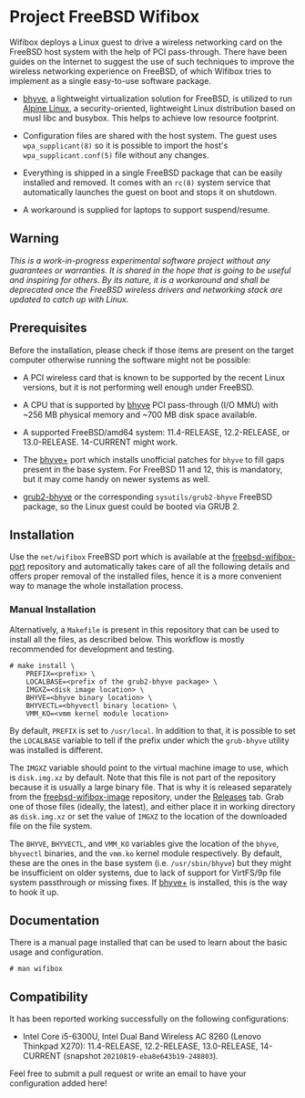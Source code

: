 # Project FreeBSD Wifibox

Wifibox deploys a Linux guest to drive a wireless networking card on
the FreeBSD host system with the help of PCI pass-through.  There have
been guides on the Internet to suggest the use of such techniques to
improve the wireless networking experience on FreeBSD, of which
Wifibox tries to implement as a single easy-to-use software package.

- [bhyve], a lightweight virtualization solution for FreeBSD, is
  utilized to run [Alpine Linux], a security-oriented, lightweight
  Linux distribution based on musl libc and busybox.  This helps to
  achieve low resource footprint.

- Configuration files are shared with the host system.  The guest
  uses `wpa_supplicant(8)` so it is possible to import the host's
  `wpa_supplicant.conf(5)` file without any changes.

- Everything is shipped in a single FreeBSD package that can be easily
  installed and removed.  It comes with an `rc(8)` system service that
  automatically launches the guest on boot and stops it on shutdown.

- A workaround is supplied for laptops to support suspend/resume.

## Warning

*This is a work-in-progress experimental software project without any
guarantees or warranties.  It is shared in the hope that is going to
be useful and inspiring for others.  By its nature, it is a workaround
and shall be deprecated once the FreeBSD wireless drivers and
networking stack are updated to catch up with Linux.*

## Prerequisites

Before the installation, please check if those items are present on
the target computer otherwise running the software might not be
possible:

- A PCI wireless card that is known to be supported by the recent
  Linux versions, but it is not performing well enough under FreeBSD.

- A CPU that is supported by [bhyve] PCI pass-through (I/O MMU) with
  ~256 MB physical memory and ~700 MB disk space available.

- A supported FreeBSD/amd64 system: 11.4-RELEASE, 12.2-RELEASE, or
  13.0-RELEASE.  14-CURRENT might work.

- The [bhyve+] port which installs unofficial patches for `bhyve` to
  fill gaps present in the base system.  For FreeBSD 11 and 12, this
  is mandatory, but it may come handy on newer systems as well.

- [grub2-bhyve](https://github.com/grehan-freebsd/grub2-bhyve) or the
  corresponding `sysutils/grub2-bhyve` FreeBSD package, so the Linux
  guest could be booted via GRUB 2.

## Installation

Use the `net/wifibox` FreeBSD port which is available at the
[freebsd-wifibox-port](https://github.com/pgj/freebsd-wifibox-port)
repository and automatically takes care of all the following details
and offers proper removal of the installed files, hence it is a more
convenient way to manage the whole installation process.

### Manual Installation

Alternatively, a `Makefile` is present in this repository that can be
used to install all the files, as described below.  This workflow is
mostly recommended for development and testing.

```console
# make install \
    PREFIX=<prefix> \
    LOCALBASE=<prefix of the grub2-bhyve package> \
    IMGXZ=<disk image location> \
    BHYVE=<bhyve binary location> \
    BHYVECTL=<bhyvectl binary location> \
    VMM_KO=<vmm kernel module location>
```

By default, `PREFIX` is set to `/usr/local`.  In addition to that, it
is possible to set the `LOCALBASE` variable to tell if the prefix
under which the `grub-bhyve` utility was installed is different.

The `IMGXZ` variable should point to the virtual machine image to use,
which is `disk.img.xz` by default.  Note that this file is not part of
the repository because it is usually a large binary file.  That is why
it is released separately from the
[freebsd-wifibox-image](https://github.com/pgj/freebsd-wifibox-image)
repository, under the
[Releases](https://github.com/pgj/freebsd-wifibox-image/releases) tab.
Grab one of those files (ideally, the latest), and either place it in
working directory as `disk.img.xz` or set the value of `IMGXZ` to the
location of the downloaded file on the file system.

The `BHYVE`, `BHYVECTL`, and `VMM_KO` variables give the location of
the `bhyve`, `bhyvectl` binaries, and the `vmm.ko` kernel module
respectively.  By default, these are the ones in the base system
(i.e. `/usr/sbin/bhyve`) but they might be insufficient on older
systems, due to lack of support for VirtFS/9p file system passthrough
or missing fixes.  If [bhyve+] is installed, this is the way to hook
it up.

## Documentation

There is a manual page installed that can be used to learn about the
basic usage and configuration.

```console
# man wifibox
```

## Compatibility

It has been reported working successfully on the following
configurations:

- Intel Core i5-6300U, Intel Dual Band Wireless AC 8260 (Lenovo
  Thinkpad X270): 11.4-RELEASE, 12.2-RELEASE, 13.0-RELEASE, 14-CURRENT
  (snapshot `20210819-eba8e643b19-248803`).

Feel free to submit a pull request or write an email to have your
configuration added here!

[bhyve]: https://wiki.freebsd.org/bhyve
[bhyve+]: https://github.com/pgj/freebsd-bhyve-plus-port/
[Alpine Linux]: https://alpinelinux.org/
